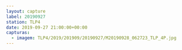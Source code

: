 ```yaml
---
layout: capture
label: 20190927
station: TLP4
date: 2019-09-27 21:00:00+00:00
capturas:
  - imagem: TLP4/2019/201909/20190927/M20190928_062723_TLP_4P.jpg
---
```

